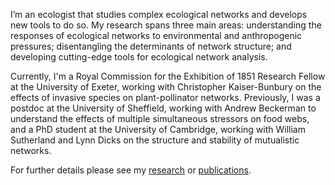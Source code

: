 I’m an ecologist that studies complex ecological networks and develops new tools to do so. My research spans three main areas: understanding the responses of ecological networks to environmental and anthropogenic pressures; disentangling the determinants of network structure; and developing cutting-edge tools for ecological network analysis. 

Currently, I'm a Royal Commission for the Exhibition of 1851 Research Fellow at the University of Exeter, working with Christopher Kaiser-Bunbury on the effects of invasive species on plant-pollinator networks. Previously, I was a postdoc at the University of Sheffield, working with Andrew Beckerman to understand the effects of multiple simultaneous stressors on food webs, and a PhD student at the University of Cambridge, working with William Sutherland and Lynn Dicks on the structure and stability of mutualistic networks.

For further details please see my [research](/research) or [publications](/publications).
